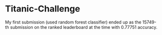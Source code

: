 # Titanic-Challenge
My first submission (used random forest classifier) ended up as the 15749-th submission on the ranked leaderboard at the time with 0.77751 accuracy.
